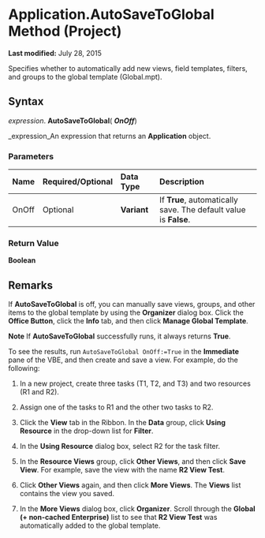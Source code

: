 
# Application.AutoSaveToGlobal Method (Project)

 **Last modified:** July 28, 2015

Specifies whether to automatically add new views, field templates, filters, and groups to the global template (Global.mpt).

## Syntax

 _expression_. **AutoSaveToGlobal**( **_OnOff_**)

 _expression_An expression that returns an  **Application** object.


### Parameters



|**Name**|**Required/Optional**|**Data Type**|**Description**|
|:-----|:-----|:-----|:-----|
|OnOff|Optional| **Variant**|If  **True**, automatically save. The default value is  **False**.|

### Return Value

 **Boolean**


## Remarks

If  **AutoSaveToGlobal** is off, you can manually save views, groups, and other items to the global template by using the **Organizer** dialog box. Click the **Office Button**, click the  **Info** tab, and then click **Manage Global Template**.


 **Note**  If  **AutoSaveToGlobal** successfully runs, it always returns **True**.

To see the results, run  `AutoSaveToGlobal OnOff:=True` in the **Immediate** pane of the VBE, and then create and save a view. For example, do the following:


1. In a new project, create three tasks (T1, T2, and T3) and two resources (R1 and R2).
    
2. Assign one of the tasks to R1 and the other two tasks to R2.
    
3. Click the  **View** tab in the Ribbon. In the **Data** group, click **Using Resource** in the drop-down list for **Filter**. 
    
4. In the  **Using Resource** dialog box, select R2 for the task filter.
    
5. In the  **Resource Views** group, click **Other Views**, and then click  **Save View**. For example, save the view with the name  **R2 View Test**.
    
6. Click  **Other Views** again, and then click **More Views**. The  **Views** list contains the view you saved.
    
7. In the  **More Views** dialog box, click **Organizer**. Scroll through the  **Global (+ non-cached Enterprise)** list to see that **R2 View Test** was automatically added to the global template.
    


